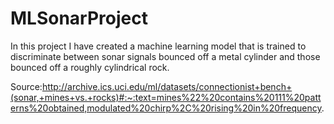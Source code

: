 # MLSonarProject
In this project I have created a machine learning model that is trained to discriminate between sonar signals bounced off a metal cylinder and those bounced off a roughly cylindrical rock.

Source:http://archive.ics.uci.edu/ml/datasets/connectionist+bench+(sonar,+mines+vs.+rocks)#:~:text=mines%22%20contains%20111%20patterns%20obtained,modulated%20chirp%2C%20rising%20in%20frequency.

